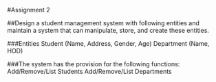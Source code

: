 #Assignment 2

##Design a student management system with following entities and maintain a system that can manipulate, store, and create these entities.

###Entities
Student (Name, Address, Gender, Age)
Department (Name, HOD)

###The system has the provision for the following functions:
Add/Remove/List Students
Add/Remove/List Departments

